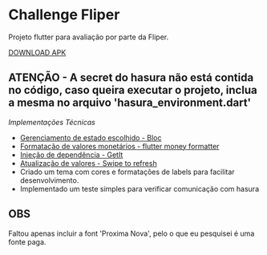 # Challenge Fliper

Projeto flutter para avaliação por parte da Fliper.

[DOWNLOAD APK](https://github.com/FelipeQueFez/challenge-fliper/tree/master/assets/app-release.apk)

## ATENÇÃO - A secret do hasura não está contida no código, caso queira executar o projeto, inclua a mesma no arquivo 'hasura_environment.dart'

*Implementações Técnicas*
- [Gerenciamento de estado escolhido - Bloc](https://pub.dev/packages/flutter_bloc)
- [Formatação de valores monetários - flutter money formatter](https://pub.dev/packages/flutter_money_formatter)
- [Injeção de dependência - GetIt](https://pub.dev/packages/get_it)
- [Atualização de valores - Swipe to refresh](https://api.flutter.dev/flutter/material/RefreshIndicator-class.html)
- Criado um tema com cores e formatações de labels para facilitar desenvolvimento.
- Implementado um teste simples para verificar comunicação com hasura

## OBS
Faltou apenas incluir a font 'Proxima Nova', pelo o que eu pesquisei é uma fonte paga.
